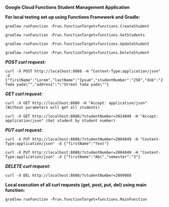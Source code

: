 **Google Cloud Functions Student Management Application**


**For local testing set up using Functions Framework and Gradle:**

    gradlew runFunction -Prun.functionTarget=functions.CreateStudent
    
    gradlew runFunction -Prun.functionTarget=functions.GetStudents
    
    gradlew runFunction -Prun.functionTarget=functions.UpdateStudent
    
    gradlew runFunction -Prun.functionTarget=functions.DeleteStudent

***POST curl request:***

    curl -X POST http://localhost:8080 -H "Content-Type:application/json" -d {"firstName":"Lorem","lastName":"Ipsum","studentNumber":"250","dob":"2.09.1950","email":"test@admin.com","semester":"5","degree":"\"M.Sc. Yada yada\"","address":"\"Street Yada yada\""}

***GET curl request:***

    curl -X GET http://localhost:8080 -H "Accept: application/json" (Without parameters will get all students)
    
    curl -X GET http://localhost:8080/?studentNumber=2014848 -H "Accept: application/json" (Get student by student number)
***PUT curl request:***

    curl -X PUT http://localhost:8080/?studentNumber=2004849 -H "Content-Type:application/json" -d {"firstName":"Test"}
    
    curl -X PUT http://localhost:8080/?studentNumber=2004849 -H "Content-Type:application/json" -d {"firstName":"Abc","semester":"3"}

***DELETE curl request:***

    curl -X DEL http://localhost:8080/?studentNumber=2099088
    
**Local execution of all curl requests (get, post, put, del) using main function:**

    gradlew runFunction -Prun.functionTarget=functions.MainFunction